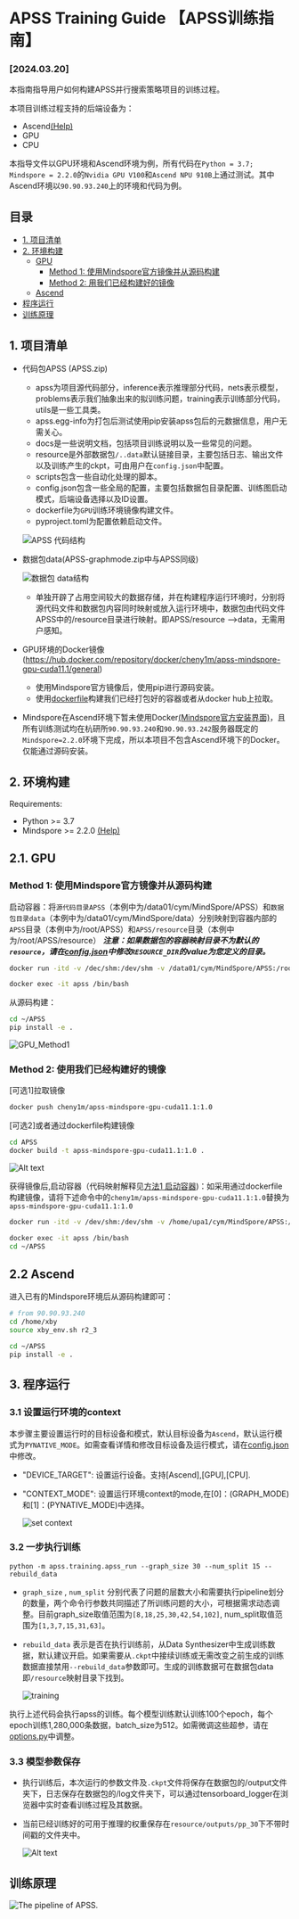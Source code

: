 # APSS Training Guide  【APSS训练指南】
### [2024.03.20] 
本指南指导用户如何构建APSS并行搜索策略项目的训练过程。

本项目训练过程支持的后端设备为：
  * Ascend[(Help)](https://www.hiascend.com/)
  * GPU
  * CPU

本指导文件以GPU环境和Ascend环境为例，所有代码在`Python = 3.7; Mindspore = 2.2.0`的`Nvidia GPU V100`和`Ascend NPU 910B`上通过测试。其中Ascend环境以`90.90.93.240`上的环境和代码为例。

## 目录
- [1. 项目清单](#1-项目清单)
- [2. 环境构建](#环境构建)
  - [GPU](#21-gpu)
    - [Method 1: 使用Mindspore官方镜像并从源码构建](#method-1-使用mindspore官方镜像并从源码构建)
    - [Method 2: 用我们已经构建好的镜像](#method-2-使用我们已经构建好的镜像)
  - [Ascend](#22-ascend)
- [程序运行](#程序运行)
- [训练原理](#训练原理)

## 1. 项目清单
  * 代码包APSS (APSS.zip)
    - apss为项目源代码部分，inference表示推理部分代码，nets表示模型，problems表示我们抽象出来的拟训练问题，training表示训练部分代码，utils是一些工具类。
    - apss.egg-info为打包后测试使用pip安装apss包后的元数据信息，用户无需关心。
    - docs是一些说明文档，包括项目训练说明以及一些常见的问题。
    - resource是外部数据包`/..data`默认链接目录，主要包括日志、输出文件以及训练产生的ckpt，可由用户在`config.json`中配置。
    -	scripts包含一些自动化处理的脚本。
    -	config.json包含一些全局的配置，主要包括数据包目录配置、训练图启动模式，后端设备选择以及ID设置。
    - dockerfile为`GPU`训练环境镜像构建文件。
    -	pyproject.toml为配置依赖启动文件。

    ![APSS 代码结构](images/APSS_code.png)

  * 数据包data(APSS-graphmode.zip中与APSS同级)

    ![数据包 data结构](images/data_code.png)

    - 单独开辟了占用空间较大的数据存储，并在构建程序运行环境时，分别将源代码文件和数据包内容同时映射或放入运行环境中，数据包由代码文件APSS中的/resource目录进行映射。即APSS/resource -->data，无需用户感知。

  * GPU环境的Docker镜像 (https://hub.docker.com/repository/docker/cheny1m/apss-mindspore-gpu-cuda11.1/general)
    - 使用Mindspore官方镜像后，使用pip进行源码安装。
    - 使用[dockerfile](/dockerfile)构建我们已经打包好的容器或者从docker hub上拉取。

  * Mindspore在Ascend环境下暂未使用Docker[(Mindspore官方安装界面)]((https://www.mindspore.cn/install))，且所有训练测试均在杭研所`90.90.93.240`和`90.90.93.242`服务器既定的`Mindspore=2.2.0`环境下完成，所以本项目不包含Ascend环境下的Docker。仅能通过源码安装。

## 2. 环境构建
Requirements:  
 - Python >= 3.7
 - Mindspore >= 2.2.0 [(Help)](https://www.mindspore.cn/install)

## 2.1. GPU
### Method 1: 使用Mindspore官方镜像并从源码构建
启动容器：将`源代码目录APSS`（本例中为/data01/cym/MindSpore/APSS）和`数据包目录data`（本例中为/data01/cym/MindSpore/data）分别映射到容器内部的`APSS`目录（本例中为/root/APSS）和`APSS/resource`目录（本例中为/root/APSS/resource）
***注意：如果数据包的容器映射目录不为默认的`resource`，请在[config.json](/config.json)中修改`RESOURCE_DIR`的value为您定义的目录。***
```bash
docker run -itd -v /dec/shm:/dev/shm -v /data01/cym/MindSpore/APSS:/root/APSS -v /data01/cym/MindSpore/data:/root/APSS/resource --name apss --runtime=nvidia swr.cn-south-1.myhuaweicloud.com/mindspore/mindspore-gpu-cuda11.1:2.2.0 /bin/bash

docker exec -it apss /bin/bash
```
从源码构建：
```bash
cd ~/APSS
pip install -e .
```

![GPU_Method1](images/GPU_Method1.png)

### Method 2: 使用我们已经构建好的镜像
[可选1]拉取镜像
```bash
docker push cheny1m/apss-mindspore-gpu-cuda11.1:1.0
```
[可选2]或者通过dockerfile构建镜像
```bash
cd APSS
docker build -t apss-mindspore-gpu-cuda11.1:1.0 .
```

  ![Alt text](images/builddocker.png)

获得镜像后,启动容器（代码映射解释见[方法1 启动容器](#method-1-使用mindspore官方镜像并从源码构建))：如采用通过dockerfile构建镜像，请将下述命令中的`cheny1m/apss-mindspore-gpu-cuda11.1:1.0`替换为`apss-mindspore-gpu-cuda11.1:1.0`
```bash
docker run -itd -v /dev/shm:/dev/shm -v /home/upa1/cym/MindSpore/APSS:/root/APSS -v /home/upa1/cym/MindSpore/data:/root/APSS/resource --name apss --runtime=nvidia cheny1m/apss-mindspore-gpu-cuda11.1:1.0 /bin/bash

docker exec -it apss /bin/bash
cd ~/APSS
```

## 2.2 Ascend 
进入已有的Mindspore环境后从源码构建即可：
```bash
# from 90.90.93.240
cd /home/xby
source xby_env.sh r2_3

cd ~/APSS
pip install -e .
```

## 3. 程序运行
### 3.1 设置运行环境的context
本步骤主要设置运行时的目标设备和模式，默认目标设备为`Ascend`，默认运行模式为`PYNATIVE_MODE`。如需查看详情和修改目标设备及运行模式，请在[config.json](/config.json)中修改。
* "DEVICE_TARGET": 设置运行设备。支持[Ascend],[GPU],[CPU].

* "CONTEXT_MODE": 设置运行环境context的mode,在[0]：(GRAPH_MODE)和[1]：(PYNATIVE_MODE)中选择。

  ![set context](images/context.png)


### 3.2 一步执行训练

```
python -m apss.training.apss_run --graph_size 30 --num_split 15 --rebuild_data
```
* `graph_size` , `num_split` 分别代表了问题的层数大小和需要执行pipeline划分的数量，两个命令行参数共同描述了所训练问题的大小，可根据需求动态调整。目前graph_size取值范围为`[8,18,25,30,42,54,102]`, num_split取值范围为`[1,3,7,15,31,63]`。
* `rebuild_data` 表示是否在执行训练前，从Data Synthesizer中生成训练数据，默认建议开启。如果需要从`.ckpt`中接续训练或无需改变之前生成的训练数据直接禁用`--rebuild_data`参数即可。生成的训练数据可在数据包data即`/resource`映射目录下找到。

  ![training](images/training.png)

执行上述代码会执行apss的训练。每个模型训练默认训练100个epoch，每个epoch训练1,280,000条数据，batch_size为512。如需微调这些超参，请在[options.py](../apss/training/options.py)中调整。

### 3.3 模型参数保存
* 执行训练后，本次运行的参数文件及`.ckpt`文件将保存在数据包的/output文件夹下，日志保存在数据包的/log文件夹下，可以通过tensorboard_logger在浏览器中实时查看训练过程及其数据。
* 当前已经训练好的可用于推理的权重保存在`resource/outputs/pp_30`下不带时间戳的文件夹中。

  ![Alt text](images/ckpt.png)

## 训练原理
![The pipeline of APSS.](images/apss_pipeline.png) 
